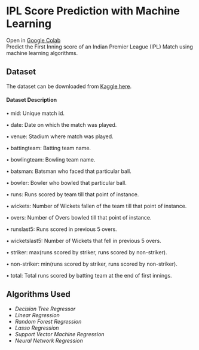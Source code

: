 # IPL Score Prediction with Machine Learning
Open in [Google Colab](https://colab.research.google.com/github/thatfreakcoder/IPL-Score-Prediction-with-Machine-Learning/blob/master/IPL_Prediction_Model_Training.ipynb)</br>
Predict the First Inning score of an Indian Premier League (IPL) Match using machine learning algorithms.</br>
## Dataset
The dataset can be downloaded from [Kaggle here](https://www.kaggle.com/yuvrajdagur/ipl-dataset-season-2008-to-2017).
#### Dataset Description
• mid: Unique match id.

• date: Date on which the match was played.

• venue: Stadium where match was played.

• battingteam: Batting team name.

• bowlingteam: Bowling team name.

• batsman: Batsman who faced that particular ball.

• bowler: Bowler who bowled that particular ball.

• runs: Runs scored by team till that point of instance.

• wickets: Number of Wickets fallen of the team till that point of instance.

• overs: Number of Overs bowled till that point of instance.

• runslast5: Runs scored in previous 5 overs.

• wicketslast5: Number of Wickets that fell in previous 5 overs.

• striker: max(runs scored by striker, runs scored by non-striker).

• non-striker: min(runs scored by striker, runs scored by non-striker).

• total: Total runs scored by batting team at the end of first innings.

## Algorithms Used
- *Decision Tree Regressor*
- *Linear Regression*
- *Random Forest Regression*
- *Lasso Regression*
- *Support Vector Machine Regression*
- *Neural Network Regression*

